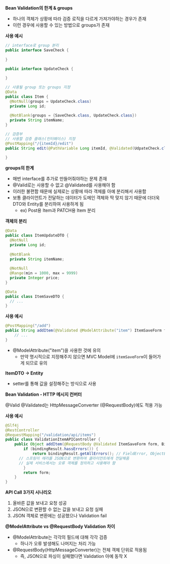 **Bean Validation의 한계 & groups**

- 하나의 객체가 상황에 따라 검증 로직을 다르게 가져가야하는 경우가 존재
- 이런 경우에 사용할 수 있는 방법으로 groups가 존재



**사용 예시**

```java
// interface로 group 분리
public interface SaveCheck {
  
}

public interface UpdateCheck {
  
}

// 사용될 group 또는 groups 지정
@Data
public class Item {
  @NotNull(groups = UpdateCheck.class)
  private Long id;
  
  @NotBlank(groups = {SaveCheck.class, UpdateCheck.class})
  private String itemName;
}

// 검증부
// 사용할 검증 클래스(인터페이스) 지정
@PostMapping("/{itemId}/edit")
public String edit(@PathVariable Long itemId, @Validated(UdpateCheck.class) @ModelAttribute Item item, BindingResult bindingResult) {
  
}
```



**groups의 한계**

- 매번 interface를 추가로 만들어줘야하는 문제 존재
- @Valid로는 사용할 수 없고 @Validated를 사용해야 함
- 이러한 불편함 때문에 실제로는 상황에 따라 객체를 아예 분리해서 사용함
- 보통 클라이언트가 전달하는 데이터가 도메인 객체와 딱 맞지 않기 때문에 더더욱 DTO와 Entity를 분리하여 사용하게 됨
  - ex) Post용 Item과  PATCH용 Item 분리



**객체의 분리**

```java
@Data
public class ItemUpdateDTO {
  @NotNull
  private Long id;
  
  @NotBlank
  private String itemName;
  
  @NotNull
  @Range(min = 1000, max = 9999)
  private Integer price;
}

@Data
public class ItemSaveDTO {
  // ...
}
```



**사용 예시**

```java
@PostMapping("/add")
public String addItem(@Validated @ModelAttribute("item") ItemSaveForm form, BindingResult bindingResult, RedirectAttributes redirectAttributes) {
	// ...
}
```

- @ModelAttribute("item")을 사용한 것에 유의
  - 만약 명시적으로 지정해주지 않으면 MVC Model에 `itemSaveForm`이 들어가게 되므로 유의



**ItemDTO -> Entity**

- setter를 통해 값을 설정해주는 방식으로 사용



**Bean Validation - HTTP 메시지 컨버터**

@Valid @Validated는 HttpMessageConverter (@RequestBody)에도 적용 가능



**사용 예시**

```java
@Slf4j
@RestController
@RequestMapping("/validation/api/items")
public class ValidationItemAPIController {
	public Object addItem(@RequestBody @Validated ItemSaveForm form, BindingResult bindingResult) {
		if (bindingResult.hassErrors()) {
			return bindingResult.getAllErrors(); // FieldError, ObjectError 모두 반환
      // 스프링이 에러를 JSON으로 변환하여 클라이언트에게 전달해줌
      // 실제 서비스에서는 오류 객체를 정의하고 사용해야 함
		}
		return form;
	}
}
```



**API Call 3가지 시나리오**

1. 올바른 값을 보내고 요청 성공
2. JSON으로 변환할 수 없는 값을 보내고 요청 실패
3. JSON 객체로 변환에는 성공했으나 Validation fail



**@ModelAttribute vs @RequestBody Validation 차이**

- @ModelAttribute는 각각의 필드에 대해 각각 검증
  - 하나가 오류 발생해도 나머지는 처리 가능
- @RequestBody(HttpMessageConverter)는 전체 객체 단위로 적용됨
  - 즉, JSON으로 파싱이 실패했다면 Validation 아예 동작 X